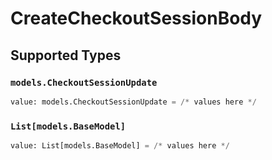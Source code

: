 # CreateCheckoutSessionBody


## Supported Types

### `models.CheckoutSessionUpdate`

```python
value: models.CheckoutSessionUpdate = /* values here */
```

### `List[models.BaseModel]`

```python
value: List[models.BaseModel] = /* values here */
```

